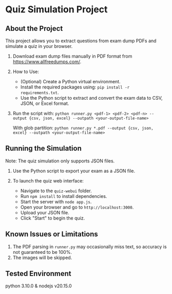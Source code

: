 Quiz Simulation Project
=======================

About the Project
-----------------
This project allows you to extract questions from exam dump PDFs and simulate a quiz in your browser.

1. Download exam dump files manually in PDF format from https://www.allfreedumps.com/.

2. How to Use:
   - (Optional) Create a Python virtual environment.
   - Install the required packages using: `pip install -r requirements.txt`.
   - Use the Python script to extract and convert the exam data to CSV, JSON, or Excel format.

3. Run the script with:
   `python runner.py <pdf-1> <pdf-2> <pdf-n> --output {csv, json, excel} --outpath <your-output-file-name>`

   With glob partition:
   `python runner.py *.pdf --output {csv, json, excel} --outpath <your-output-file-name>`


Running the Simulation
----------------------

Note: The quiz simulation only supports JSON files.

1. Use the Python script to export your exam as a JSON file.

2. To launch the quiz web interface:
   - Navigate to the `quiz-webui` folder.
   - Run `npm install` to install dependencies.
   - Start the server with `node app.js`.
   - Open your browser and go to `http://localhost:3000`.
   - Upload your JSON file.
   - Click "Start" to begin the quiz.

Known Issues or Limitations
---------------------------
1. The PDF parsing in `runner.py` may occasionally miss text, so accuracy is not guaranteed to be 100%.
2. The images will be skipped.

Tested Environment
------------------
python 3.10.0 & nodejs v20.15.0
